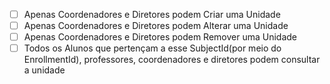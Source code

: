 - [ ] Apenas Coordenadores e Diretores podem Criar uma Unidade
- [ ] Apenas Coordenadores e Diretores podem Alterar uma Unidade
- [ ] Apenas Coordenadores e Diretores podem Remover uma Unidade
- [ ] Todos os Alunos que pertençam a esse SubjectId(por meio do EnrollmentId), professores, coordenadores e diretores podem consultar a unidade